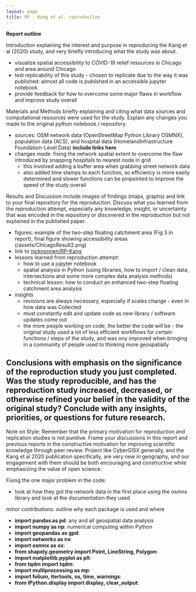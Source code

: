 ```yaml
---
layout: page
title: RP - Kang et al. reproduction
---
```


**Report outline**

Introduction explaining the interest and purpose in reproducing the Kang et al (2020) study, and very briefly introducing what the study was about.
- visualize spatial accessibility to COVID-19 relief resources in Chicago and area around Chicago
- test replicability of this study - chosen to replicate due to the way it was published: almost all code is published in an accessible jupyter notebook
- provide feedback for how to overcome some major flaws in workflow and improve study overall

Materials and Methods briefly explaining and citing what data sources and computational resources were used for the study. Explain any changes you made to the original python notebook / repository.
- sources: OSM network data (OpenStreetMap Python Library OSMNX), population data (ACS), and hospital data (HomelandInfrastructure Foundation-Level Data) **include links here**
- changes made: fixing the network spatial extent to overcome the flaw introduced by snapping hospitals to nearest node in grid
  - this involved adding a buffer area when grabbing street network data
  - also added time stamps to each function, so efficiency is more easily determined and slower functions can be pinpointed to improve the speed of the study overall


Results and Discussion include images of findings (maps, graphs) and link to your final repository for the reproduction. Discuss what you learned from the reproduction attempt, especially any knowledge, insight, or uncertainty that was encoded in the repository or discovered in the reproduction but not explained in the published paper.
- figures: example of the two-step floating catchment area (Fig 3 in report), final figure showing accessibility areas (/assets/ChicagoResult2.png)
- link to [nicknonnen/RP-Kang](https://github.com/nicknonnen/RP-Kang)
- lessons learned from reproduction attempt:
  - how to use a jupyter notebook
  - spatial analysis in Python (using libraries, how to import / clean data, intersections and some more complex data analysis methods)
  - technical lesson: how to conduct an enhanced two-step floating catchment area analysis
- insights
  - revisions are always necessary, especially if scales change - even in how data was Collected
  - must constantly edit and update code as new library / software updates come out
  - the more people working on code, the better the code will be - the original study used a lot of less efficient workflows for certain functions / steps of the study, and was ony improved when bringing in a community of people used to thinking more geospatially


Conclusions with emphasis on the significance of the reproduction study you just completed. Was the study reproducible, and has the reproduction study increased, decreased, or otherwise refined your belief in the validity of the original study? Conclude with any insights, priorities, or questions for future research.
- 

Note on Style: Remember that the primary motivation for reproduction and replication studies is not punitive. Frame your discussions in this report and previous reports in the constructive motivation for improving scientific knowledge through peer review. Project like CyberGISX generally, and the Kang et al 2020 publication specifically, are very new in geography, and our engagement with them should be both encouraging and constructive while emphasizing the value of open science.

Fixing the one major problem in the code:
- look at how they got the network data in the first place using the osmnx library and look at the documentation they used

minor contributions: outline why each package is used and where
- **import pandas as pd**: any and all geospatial data analysis
- **import numpy as np**: numerical computing within Python
- **import geopandas as gpd**:
- **import networkx as nx**:
- **import osmnx as ox**:
- **from shapely.geometry import Point, LineString, Polygon**:
- **import matplotlib.pyplot as plt**:
- **from tqdm import tqdm**:
- **import multiprocessing as mp**:
- **import folium, itertools, os, time, warnings**:
- **from IPython.display import display, clear_output**:
